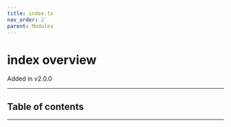 ```yaml
---
title: index.ts
nav_order: 2
parent: Modules
---
```


# index overview

Added in v2.0.0

---

<h2 class="text-delta">Table of contents</h2>

---
